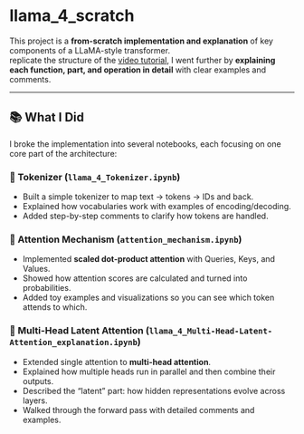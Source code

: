 # llama_4_scratch

This project is a **from-scratch implementation and explanation** of key components of a LLaMA-style transformer.  
replicate the structure of the [video tutorial](https://www.youtube.com/watch?v=wcDV3l4CD14), I went further by **explaining each function, part, and operation in detail** with clear examples and comments.

---

## 📚 What I Did

I broke the implementation into several notebooks, each focusing on one core part of the architecture:

### 🔹 Tokenizer (`llama_4_Tokenizer.ipynb`)
- Built a simple tokenizer to map text → tokens → IDs and back.  
- Explained how vocabularies work with examples of encoding/decoding.  
- Added step-by-step comments to clarify how tokens are handled.

### 🔹 Attention Mechanism (`attention_mechanism.ipynb`)
- Implemented **scaled dot-product attention** with Queries, Keys, and Values.  
- Showed how attention scores are calculated and turned into probabilities.  
- Added toy examples and visualizations so you can see which token attends to which.

### 🔹 Multi-Head Latent Attention (`llama_4_Multi-Head-Latent-Attention_explanation.ipynb`)
- Extended single attention to **multi-head attention**.  
- Explained how multiple heads run in parallel and then combine their outputs.  
- Described the “latent” part: how hidden representations evolve across layers.  
- Walked through the forward pass with detailed comments and examples.
